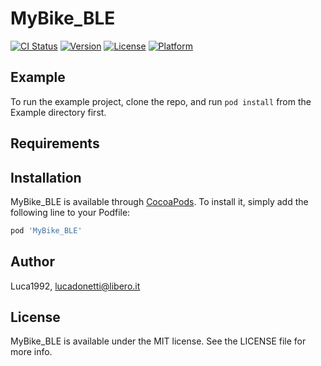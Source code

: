 # MyBike_BLE

[![CI Status](https://img.shields.io/travis/Luca1992/MyBike_BLE.svg?style=flat)](https://travis-ci.org/Luca1992/MyBike_BLE)
[![Version](https://img.shields.io/cocoapods/v/MyBike_BLE.svg?style=flat)](https://cocoapods.org/pods/MyBike_BLE)
[![License](https://img.shields.io/cocoapods/l/MyBike_BLE.svg?style=flat)](https://cocoapods.org/pods/MyBike_BLE)
[![Platform](https://img.shields.io/cocoapods/p/MyBike_BLE.svg?style=flat)](https://cocoapods.org/pods/MyBike_BLE)

## Example

To run the example project, clone the repo, and run `pod install` from the Example directory first.

## Requirements

## Installation

MyBike_BLE is available through [CocoaPods](https://cocoapods.org). To install
it, simply add the following line to your Podfile:

```ruby
pod 'MyBike_BLE'
```

## Author

Luca1992, lucadonetti@libero.it

## License

MyBike_BLE is available under the MIT license. See the LICENSE file for more info.
